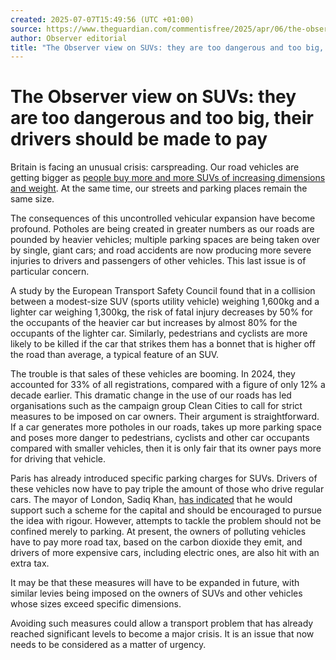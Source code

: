 ```yaml
---
created: 2025-07-07T15:49:56 (UTC +01:00)
source: https://www.theguardian.com/commentisfree/2025/apr/06/the-observer-view-on-suvs-they-are-too-dangerous-and-too-big-their-drivers-should-be-made-to-pay
author: Observer editorial
title: "The Observer view on SUVs: they are too dangerous and too big, their drivers should be made to pay | Observer editorial"
---
```


# The Observer view on SUVs: they are too dangerous and too big, their drivers should be made to pay

Britain is facing an unusual crisis: carspreading. Our road vehicles are getting bigger as [people buy more and more SUVs of increasing dimensions and weight](https://www.theguardian.com/environment/2025/apr/04/more-than-1m-cars-sold-in-uk-each-year-too-big-to-fit-typical-parking-space). At the same time, our streets and parking places remain the same size.

The consequences of this uncontrolled vehicular expansion have become profound. Potholes are being created in greater numbers as our roads are pounded by heavier vehicles; multiple parking spaces are being taken over by single, giant cars; and road accidents are now producing more severe injuries to drivers and passengers of other vehicles. This last issue is of particular concern.

A study by the European Transport Safety Council found that in a collision between a modest-size SUV (sports utility vehicle) weighing 1,600kg and a lighter car weighing 1,300kg, the risk of fatal injury decreases by 50% for the occupants of the heavier car but increases by almost 80% for the occupants of the lighter car. Similarly, pedestrians and cyclists are more likely to be killed if the car that strikes them has a bonnet that is higher off the road than average, a typical feature of an SUV.

The trouble is that sales of these vehicles are booming. In 2024, they accounted for 33% of all registrations, compared with a figure of only 12% a decade earlier. This dramatic change in the use of our roads has led organisations such as the campaign group Clean Cities to call for strict measures to be imposed on car owners. Their argument is straightforward. If a car generates more potholes in our roads, takes up more parking space and poses more danger to pedestrians, cyclists and other car occupants compared with smaller vehicles, then it is only fair that its owner pays more for driving that vehicle.

Paris has already introduced specific parking charges for SUVs. Drivers of these vehicles now have to pay triple the amount of those who drive regular cars. The mayor of London, Sadiq Khan, [has indicated](https://www.theguardian.com/environment/2024/feb/02/london-could-introduce-suv-parking-charge-sadiq-khan-indicates) that he would support such a scheme for the capital and should be encouraged to pursue the idea with rigour. However, attempts to tackle the problem should not be confined merely to parking. At present, the owners of polluting vehicles have to pay more road tax, based on the carbon dioxide they emit, and drivers of more expensive cars, including electric ones, are also hit with an extra tax.

It may be that these measures will have to be expanded in future, with similar levies being imposed on the owners of SUVs and other vehicles whose sizes exceed specific dimensions.

Avoiding such measures could allow a transport problem that has already reached significant levels to become a major crisis. It is an issue that now needs to be considered as a matter of urgency.
